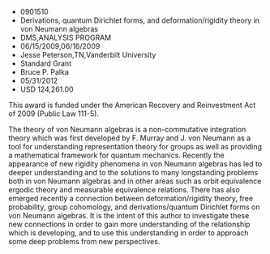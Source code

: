
* 0901510
* Derivations, quantum Dirichlet forms, and deformation/rigidity theory in von Neumann algebras
* DMS,ANALYSIS PROGRAM
* 06/15/2009,06/16/2009
* Jesse Peterson,TN,Vanderbilt University
* Standard Grant
* Bruce P. Palka
* 05/31/2012
* USD 124,261.00

This award is funded under the American Recovery and Reinvestment Act of 2009
(Public Law 111-5).

The theory of von Neumann algebras is a non-commutative integration theory
which was first developed by F. Murray and J. von Neumann as a tool for
understanding representation theory for groups as well as providing a
mathematical framework for quantum mechanics. Recently the appearance of new
rigidity phenomena in von Neumann algebras has led to deeper understanding and
to the solutions to many longstanding problems both in von Neumann algebras and
in other areas such as orbit equivalence ergodic theory and measurable
equivalence relations. There has also emerged recently a connection between
deformation/rigidity theory, free probability, group cohomology, and
derivations/quantum Dirichlet forms on von Neumann algebras. It is the intent of
this author to investigate these new connections in order to gain more
understanding of the relationship which is developing, and to use this
understanding in order to approach some deep problems from new perspectives.
